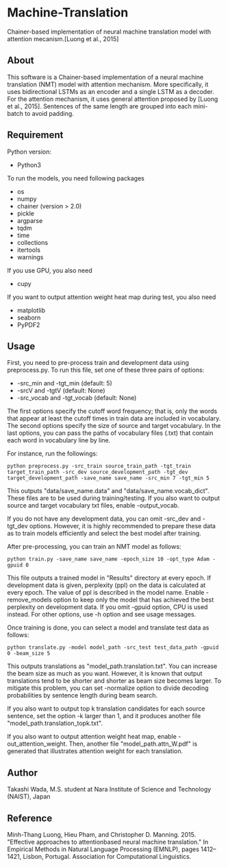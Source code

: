 # Machine-Translation

Chainer-based implementation of neural machine translation model with attention mecanism.[Luong et al., 2015]

## About
This software is a Chainer-based implementation of a neural machine translation (NMT) model with attention mechanism. More specifically, it uses bidirectional LSTMs as an encoder and a single LSTM as a decoder. For the attention mechanism, it uses general attention proposed by [Luong et al., 2015]. Sentences of the same length are grouped into each mini-batch to avoid padding.

## Requirement

Python version: 

- Python3

To run the models, you need following packages

- os
- numpy
- chainer (version > 2.0)
- pickle
- argparse
- tqdm
- time
- collections
- itertools
- warnings

If you use GPU, you also need 

- cupy

If you want to output attention weight heat map during test, you also need

- matplotlib
- seaborn
- PyPDF2

## Usage

First, you need to pre-process train and development data using preprocess.py. To run this file, set one of these three pairs of options:

- -src_min and -tgt_min (default: 5)
- -srcV and -tgtV (default: None)
- -src_vocab and -tgt_vocab (default: None)

The first options specify the cutoff word frequency; that is, only the words that appear at least the cutoff times in train data are included in vocabulary. The second options specify the size of source and target vocabulary. In the last options, you can pass the paths of vocabulary files (.txt) that contain each word in vocabulary line by line.

For instance, run the followings:

```
python preprocess.py -src_train source_train_path -tgt_train target_train_path -src_dev source_development_path -tgt_dev target_development_path -save_name save_name -src_min 7 -tgt_min 5
```

This outputs "data/save_name.data" and "data/save_name.vocab_dict". These files are to be used during training/testing. If you also want to output source and target vocabulary txt files, enable -output_vocab.


If you do not have any development data, you can omit -src_dev and -tgt_dev options. However, it is highly recommended to prepare these data as to train models efficiently and select the best model after training. 


After pre-processing, you can train an NMT model as follows:

```
python train.py -save_name save_name -epoch_size 10 -opt_type Adam -gpuid 0 
```

This file outputs a trained model in "Results" directory at every epoch. If development data is given, perplexity (ppl) on the data is calculated at every epoch. The value of ppl is described in the model name. Enable -remove_models option to keep only the model that has achieved the best perplexity on development data. If you omit -gpuid option, CPU is used instead. For other options, use -h option and see usage messages. 

Once training is done, you can select a model and translate test data as follows:

```
python translate.py -model model_path -src_test test_data_path -gpuid 0 -beam_size 5 
```

This outputs translations as "model_path.translation.txt". You can increase the beam size as much as you want. However, it is known that output translations tend to be shorter and shorter as beam size becomes larger. To mitigate this problem, you can set -normalize option to divide decoding probabilities by sentence length during beam search.

If you also want to output top k translation candidates for each source sentence, set the option -k larger than 1, and it produces another file "model_path.translation_topk.txt". 

If you also want to output attention weight heat map, enable -out_attention_weight. Then, another file "model_path.attn_W.pdf" is generated that illustrates attention weight for each translation.

## Author
Takashi Wada, M.S. student at Nara Institute of Science and Technology (NAIST), Japan

## Reference
Minh-Thang Luong, Hieu Pham, and Christopher D. Manning. 2015. "Effective approaches to attentionbased neural machine translation." In Empirical Methods in Natural Language Processing (EMNLP), pages 1412–1421, Lisbon, Portugal. Association for Computational Linguistics.
